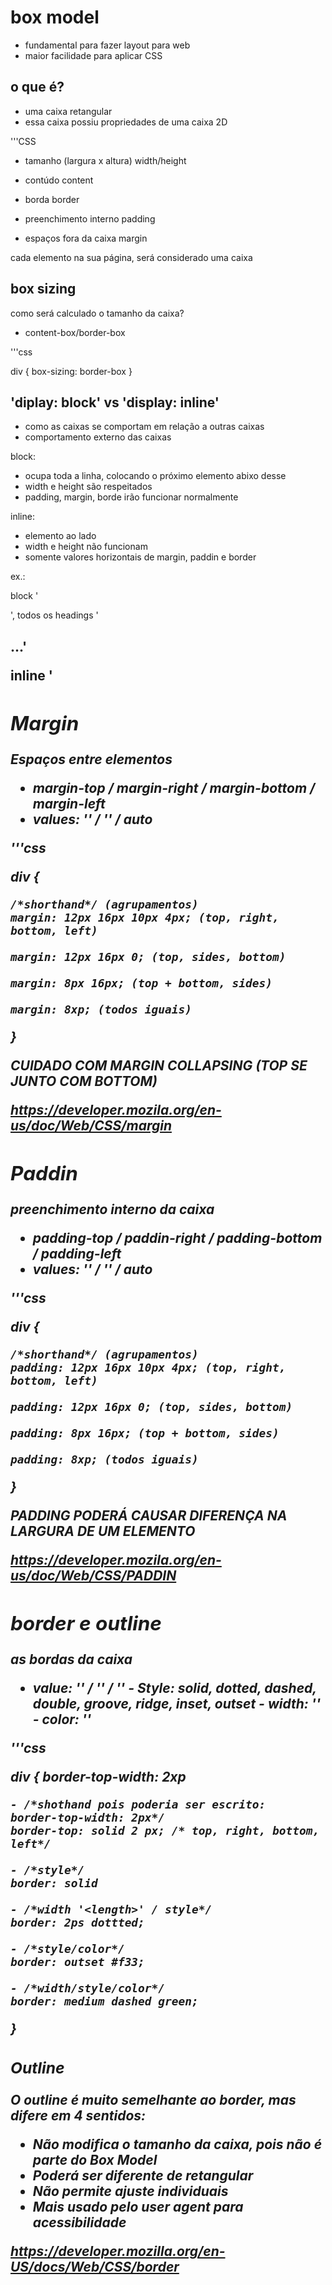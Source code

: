 # box model
-  fundamental para fazer layout para web
- maior facilidade para aplicar CSS

## o que é?
- uma caixa retangular
- essa caixa possiu propriedades de uma caixa 2D


'''CSS

- tamanho (largura x altura)        width/height

- contúdo                           content

- borda                             border

- preenchimento interno             padding

- espaços fora da caixa             margin

cada elemento na sua página, será considerado uma caixa

## box sizing
como será calculado o tamanho da caixa?
- content-box/border-box

'''css

div {
    box-sizing: border-box
    }
    
 ## 'diplay: block' vs 'display: inline'
 - como as caixas se comportam em relação a outras caixas
 - comportamento externo das caixas

 block:
 - ocupa toda a linha, colocando o próximo elemento abixo desse
 - width e height são respeitados
 - padding, margin, borde irão funcionar normalmente

 inline:
 - elemento ao lado
 - width e height não funcionam
 - somente valores horizontais de margin, paddin e border  

 ex.: 

 block '<p> <div> <section>', todos os headings '<h1> <h2>...'

 inline '<a> <strong> <span> <em>

 ## Margin
 Espaços entre elementos

 - margin-top  /  margin-right / margin-bottom / margin-left
 - values: '<length>' / '<percentagem>' / auto

 '''css

div {

    /*shorthand*/ (agrupamentos)
    margin: 12px 16px 10px 4px; (top, right, bottom, left)

    margin: 12px 16px 0; (top, sides, bottom)

    margin: 8px 16px; (top + bottom, sides)

    margin: 8xp; (todos iguais)

} 

CUIDADO COM MARGIN COLLAPSING (TOP SE JUNTO COM BOTTOM)

https://developer.mozila.org/en-us/doc/Web/CSS/margin

## Paddin
preenchimento interno da caixa

- padding-top / paddin-right / padding-bottom / padding-left
- values: '<lenght>' / '<percentagem>' / auto

'''css

div {
    
    /*shorthand*/ (agrupamentos)
    padding: 12px 16px 10px 4px; (top, right, bottom, left)

    padding: 12px 16px 0; (top, sides, bottom)

    padding: 8px 16px; (top + bottom, sides)

    padding: 8xp; (todos iguais)
    
}

PADDING PODERÁ CAUSAR DIFERENÇA NA LARGURA DE UM ELEMENTO

https://developer.mozila.org/en-us/doc/Web/CSS/PADDIN

## border e outline
as bordas da caixa

- value: '<border-style>' / '<border-width>' / '<border-color>'
        - Style: solid, dotted, dashed, double, groove, ridge, inset, outset
        - width: '<lenght>'
        - color: '<color>'

'''css

div {
    border-top-width: 2xp

    - /*shothand pois poderia ser escrito:
    border-top-width: 2px*/
    border-top: solid 2 px; /* top, right, bottom, left*/

    - /*style*/
    border: solid

    - /*width '<length>' / style*/
    border: 2ps dottted;

    - /*style/color*/
    border: outset #f33;

    - /*width/style/color*/
    border: medium dashed green;
}

### Outline
O outline é muito semelhante ao border, mas difere em 4 sentidos:
- Não modifica o tamanho da caixa, pois não é parte do Box Model
- Poderá ser diferente de retangular
- Não permite ajuste individuais
- Mais usado pelo user agent para acessibilidade

https://developer.mozilla.org/en-US/docs/Web/CSS/border                                